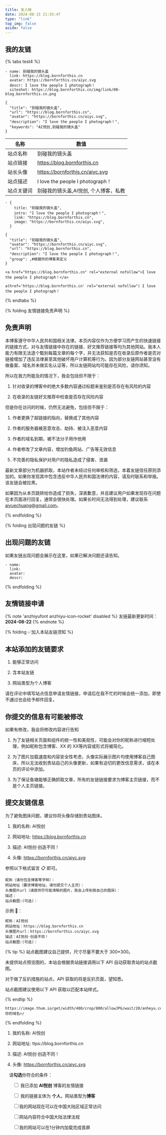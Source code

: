 ```yaml
---
title: 友人帐
date: 2024-08-15 21:55:47
type: "link"
top_img: false
aside: false
---
```

<h2>我的友链</h2>

{% tabs test4 %}
<!-- tab Butterfly -->

```YML
- name: 别碰我的镜头盖
  link: https://blog.bornforthis.cn
  avatar: https://bornforthis.cn/aiyc.svg
  descr: I love the people I photograph！
  siteshot: https://blog.bornforthis.cn/img/link/00-blog.bornforthis.cn.png
```

<!-- endtab -->

<!-- tab Volantis -->

```YML
{
  "title": "别碰我的镜头盖",
  "url": "https://blog.bornforthis.cn",
  "avatar": "https://bornforthis.cn/aiyc.svg",
  "description": "I love the people I photograph！",
  "keywords": "AI悦创,别碰我的镜头盖"
}
```

<!-- endtab -->

<!-- tab General -->

|名称|  数值|
|-|-|
|站点名称|  别碰我的镜头盖|
|站点链接|  https://blog.bornforthis.cn|
|站长头像|  https://bornforthis.cn/aiyc.svg|
|站点描述|  I love the people I photograph！|
|站点关键词|    别碰我的镜头盖,AI悦创, 个人博客，私教|

<!-- endtab -->

<!-- tab Fuild -->

```YML
- {
    title: "别碰我的镜头盖",
    intro: "I love the people I photograph！",
    link: "https://blog.bornforthis.cn",
    image: "https://bornforthis.cn/aiyc.svg",
  }
```

<!-- endtab -->

<!-- tab Volantis -->

```YML
{
  "title": "别碰我的镜头盖",
  "avatar": "https://bornforthis.cn/aiyc.svg",
  "url": "https://blog.bornforthis.cn",
  "description": "I love the people I photograph！",
  "group": ,#根据你的博客来定义
}
```

<!-- endtab -->

<!-- tab Html -->

```YML
<a href="https://blog.bornforthis.cn" rel="external nofollow">I love the people I photograph！</a>
```

<!-- endtab -->

<!-- tab Jade -->

```YML
a(href='https://blog.bornforthis.cn' rel="external nofollow") I love the people I photograph！
```

<!-- endtab -->
{% endtabs %}


{% folding 友情链接免责声明 %}

<h2>免责声明</h2>

本博客遵守中华人民共和国相关法律。本页内容仅作为方便学习而产生的快速链接的链接方式，对与友情链接中存在的链接、好文推荐链接等均为其他网站。我本人能力有限无法逐个甄别每篇文章的每个字，并无法获知是否在收录后原作者是否对链接增加了违反法律甚至其他破坏用户计算机等行为。因为部分友链网站甚至没有做备案、域名并未做实名认证等，所以友链网站均可能存在风险，请你须知。

所以在我力所能及的情况下，我会包括但不限于：

1. 针对收录的博客中的绝大多数内容通过标题来鉴别是否存在有风险的内容

2. 在收录的友链好文推荐中检查是否存在风险内容

但是你在访问的时候，仍然无法避免，包括但不限于：

1. 作者更换了超链接的指向，替换成了其他内容

2. 作者的服务器被恶意攻击、劫持、被注入恶意内容

3. 作者的域名到期，被不法分子用作他用

4. 作者修改了文章内容，增加钓鱼网站、广告等无效信息

5. 不完善的隐私保护对用户的隐私造成了侵害、泄漏

最新文章部分为机器抓取，本站作者未经过任何审核和筛选，本着友链信任原则添加的。如果你发现其中包含违反中华人民共和国法律的内容，请及时联系和举报。该友链会被拉黑。

如果因为从本页跳转给你造成了损失，深表歉意，并且建议用户如果发现存在问题在本页面进行回复。通常会很快处理。如果长时间无法得到处理，建议联系[aiyuechuang@gmail.com](mailto:aiyuechuang@gmail.com)。

{% endfolding %}

{% folding 出现问题的友链 %}

<h2>出现问题的友链</h2>

如果友链出现问题会展示在这里，如果已解决问题还请告知。

```
- name: 
  link: 
  avatar: 
  descr: 
```

{% endfolding %}

<h2>友情链接申请</h2>

{% note 'anzhiyufont anzhiyu-icon-rocket' disabled %} 友链最新更新时间：<strong>2024-08-22</strong> {% endnote %}

{% folding ✅加入本站友链须知 %}

<h2>本站添加的友链要求</h2>

1. 能够正常访问

2. 含本站友链

3. 网站类型为个人博客

请在评论中填写站点信息申请友情链接，申请后在我不忙的时候会统一添加，即使不通过也会给予邮件回复。

<h2>你提交的信息有可能被修改</h2>

如果有修改，我会将修改内容进行告知

1. 为了友链相关页面和组件的统一性和美观性，可能会对你的昵称进行缩短处理，例如昵称包含博客、XX 的 XX等内容或形式将被简化。

2. 为了图片加载速度和内容安全性考虑，头像实际展示图片均使用博客自己图床，所以无法收到贵站自己的头像更新，如果有迫切的更改信息需求，请在本页的评论中添加。

3. 为了保证鱼塘能够正确抓取文章，所有的友链链接要求为博客主页链接，而不是个人主页链接。

<h2>提交友链信息</h2>

为了避免图床问题，建议你将头像存储到贵站图床。

1. 我的名称: AI悦创

2. 网站地址: https://blog.bornforthis.cn

3. 描述: AI悦创·创造不同！

4. 头像: https://bornforthis.cn/aiyc.svg

参照以下格式留言 📋 即可。

```
昵称（请勿包含博客等字样）：
网站地址（要求博客地址，请勿提交个人主页）：
头像图片url（请提供尽可能清晰的图片，我会上传到我自己的图床）：
描述：
站点截图:(可选)：
```

示例 📢：

```
昵称：AI悦创
网站地址：https://blog.bornforthis.cn
头像图片url：https://bornforthis.cn/aiyc.svg
描述：AI悦创·创造不同！
站点截图:(可选)：
```

{% tip %}
站点截图建议自己提供，尺寸尽量不要大于 300*300。

未提供站点预览图的，本站会根据贵站链接调用以下 API 自动获取贵站的站点截图。

对于做了反扒措施的站点，API 获取的将是反扒页面，望知悉。

站点截图建议使用以下 API 获取以匹配本站样式。

{% endtip %}

```
https://image.thum.io/get/width/400/crop/800/allowJPG/wait/20/anheyu.com/https://<你的域名>/
```

{% endfolding %}

1. 我的名称: AI悦创

2. 网站地址: ttps://blog.bornforthis.cn

3. 描述: AI悦创·创造不同！

4. 头像: https://bornforthis.cn/aiyc.svg


<p style="padding:0 0 0 .8rem">
    请<strong>勾选</strong>你符合的条件：
</p>
<div id="friendlink_checkboxs" style="padding:0 0 0 1.6rem">
    <p>
        <label class="checkbox">
            <input type="checkbox" id="checkbox1" onclick="checkForm()">
            我已添加 <b>AI悦创</b> 博客的友情链接
        </label>
    </p>
    <p>
        <label class="checkbox">
            <input type="checkbox" id="checkbox2" onclick="checkForm()">
            我的链接主体为 <b>个人</b>，网站类型为<b>博客</b>
        </label>
    </p>
    <p>
        <label class="checkbox">
            <input type="checkbox" id="checkbox3" onclick="checkForm()">我的网站现在可以在中国大陆区域正常访问
        </label>
    </p>
    <p>
        <label class="checkbox">
            <input type="checkbox" id="checkbox4" onclick="checkForm()">网站内容符合中国大陆法律法规
        </label>
    </p>
    <p>
        <label class="checkbox">
            <input type="checkbox" id="checkbox5" onclick="checkForm()">我的网站可以在1分钟内加载完成首屏
        </label>
    </p>
</div>

<script>
    var twikooSubmit = document.getElementsByClassName("tk-submit")[0];
    if (twikooSubmit) {
        twikooSubmit.style.opacity = "0";
    }
    function checkForm() {
        var checkbox1 = document.getElementById("checkbox1");
        var checkbox2 = document.getElementById("checkbox2");
        var checkbox3 = document.getElementById("checkbox3");
        var checkbox4 = document.getElementById("checkbox4");
        var checkbox5 = document.getElementById("checkbox5");
        var twikooSubmit = document.getElementsByClassName("tk-submit")[0];
        if (checkbox1.checked && checkbox2.checked && checkbox3.checked && checkbox4.checked && checkbox5.checked) {
            twikooSubmit.style.opacity = "1";
            twikooSubmit.style.height = "auto";
            twikooSubmit.style.overflow = "auto";
            var input = document.getElementsByClassName('el-textarea__inner')[0];
            let evt = document.createEvent('HTMLEvents');
            evt.initEvent('input', true, true);
            input.value = '昵称（请勿包含博客等字样）：\n网站地址（要求博客地址，请勿提交个人主页）：\n头像图片url（请提供尽可能清晰的图片，我会上传到我自己的图床）：\n描述：';
            input.dispatchEvent(evt);
            input.focus();
            input.setSelectionRange(-1, -1);
        } else {
            twikooSubmit.style.opacity = "0";
            twikooSubmit.style.height = "0";
            twikooSubmit.style.overflow = "hidden";
        }
    }
</script>

<style>
    .tk-comments > .tk-submit {
        opacity: 0;
        height: 0;
        transition: opacity .5s, height .5s;
        overflow: hidden;
    }
</style>